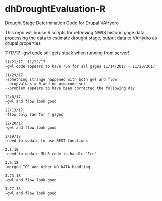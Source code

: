 # dhDroughtEvaluation-R
Drought Stage Determination Code for Drupal VAHydro

This repo will house R scripts for retrieving NWIS historic gage data, processing the data to estimate drought stage, output data to VAHydro as drupal properties 

11/17/17
	-gwl code still gets stuck when running from server! 

	11/21/17, 11/22/17
	-gwl code appears to have run for all gages 11/14/2017 - 11/20/2017
	
	11/29/17
	-something strange happened with both gwl and flow 
	--propvalues = 0 and no propcode set 
	--problem appears to have been corrected the following day 
	
	12/8/17
	-gwl and flow look good
	
	12/13/17
	-flow only ran for 4 gages 
	
	12/20/17
	-gwl and flow look good

	1/19/18
	-need to update to use REST functions 
	
	2.1.18
	-need to update MLLR code to handle "Ice" 
	
	3.6.18
	-merged ICE and other NO DATA handling 
	
	3.23.18
	-gwl and flow look good
	
	3.27.18
	-gwl and flow look good